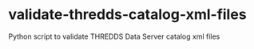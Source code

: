 # validate-thredds-catalog-xml-files
Python script to validate THREDDS Data Server catalog xml files
